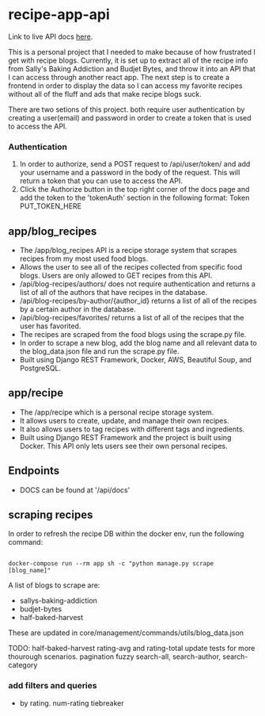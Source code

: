 # recipe-app-api

Link to live API docs [here](http://ec2-18-118-138-187.us-east-2.compute.amazonaws.com/api/docs/).

This is a personal project that I needed to make because of how frustrated I get with recipe blogs. Currently, it is set up to extract all of the recipe info from Sally's Baking Addiction and Budjet Bytes, and throw it into an API that I can access through another react app. The next step is to create a frontend in order to display the data so I can access my favorite recipes without all of the fluff and ads that make recipe blogs suck.

There are two setions of this project. both require user authentication by creating a user(email) and password in order to create a token that is used to access the API.

### Authentication

1. In order to authorize, send a POST request to /api/user/token/ and add your username and a password in the body of the request. This will return a token that you can use to access the API.
2. Click the Authorize button in the top right corner of the docs page and add the token to the 'tokenAuth' section in the following format: Token PUT_TOKEN_HERE

## app/blog_recipes

- The /app/blog_recipes API is a recipe storage system that scrapes recipes from my most used food blogs.
- Allows the user to see all of the recipes collected from specific food blogs. Users are only allowed to GET recipes from this API.
- /api/blog-recipes/authors/ does not require authentication and returns a list of all of the authors that have recipes in the database.
- /api/blog-recipes/by-author/{author_id} returns a list of all of the recipes by a certain author in the database.
- /api/blog-recipes/favorites/ returns a list of all of the recipes that the user has favorited.
- The recipes are scraped from the food blogs using the scrape.py file.
- In order to scrape a new blog, add the blog name and all relevant data to the blog_data.json file and run the scrape.py file.
- Built using Django REST Framework, Docker, AWS, Beautiful Soup, and PostgreSQL.

## app/recipe

- The /app/recipe which is a personal recipe storage system.
- It allows users to create, update, and manage their own recipes.
- It also allows users to tag recipes with different tags and ingredients.
- Built using Django REST Framework and the project is built using Docker. This API only lets users see their own personal recipes.

## Endpoints

- DOCS can be found at '/api/docs'

## scraping recipes

In order to refresh the recipe DB within the docker env, run the following command:

```

docker-compose run --rm app sh -c "python manage.py scrape [blog_name]"

```

A list of blogs to scrape are:

- sallys-baking-addiction
- budjet-bytes
- half-baked-harvest

These are updated in core/management/commands/utils/blog_data.json

TODO:
half-baked-harvest rating-avg and rating-total
update tests for more thourough scenarios.
pagination
fuzzy search-all, search-author, search-category

### add filters and queries

- by rating. num-rating tiebreaker
